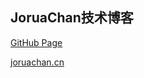 ## JoruaChan技术博客

[GitHub Page](https://joruachan.github.io/) 

[joruachan.cn](http://www.joruachan.cn)
